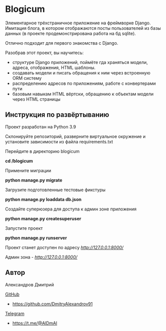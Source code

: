 # Blogicum

Элементарное трёхстраничное приложение на фреймворке Django.
Имитация блога, в котором отображаются посты пользователей из базы данных (в проекте продемонстрирована работа на бд sqlite).

Отлично подходит для первого знакомства с Django.

Разобрав этот проект, вы научитесь:
- структуре Django приложений, поймёте гда храняться модели, адреса, отображения, HTML шаблоны.
- создавать модели и писать обращения к ним через встроенную ORM систему
- распределению адресов по приложениям, работе с конвертерами пути
- базовым навыкам HTML вёртски, обращению к объектам модели через HTML страницы


## Инструкция по развёртыванию

Проект разработан на Python 3.9

Склонируйте репозиторий, разверните виртуальное окружение и установите зависимости из файла requirements.txt

Перейдите в директорию blogicum

**cd /blogicum**

Примените миграции

**python manage.py migrate**

Загрузите подготовленные тестовые фикстуры

**python manage.py loaddata db.json**

Создайте суперюзера для доступа к админ зоне приложения

**python manage.py createsuperuser**

Запустите проект

**python manage.py runserver**

Проект станет доступен по адресу *http://127.0.0.1:8000/*

Админ зона - *http://127.0.0.1:8000/*


## Автор

Александров Дмитрий

<u>GitHub</u>
 - https://github.com/DmitryAlexandrov91

 <u>Telegram</u>
 - https://t.me/@AlDmAl